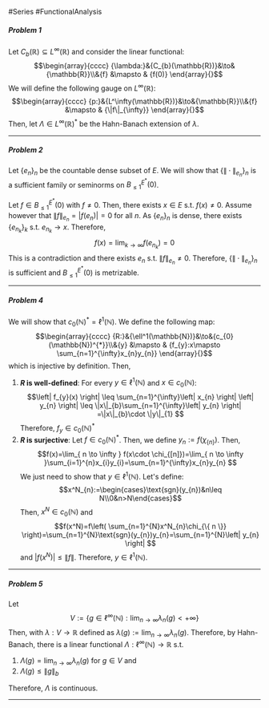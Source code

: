 #Series #FunctionalAnalysis 

##### Problem 1
Let $C_{b}(\mathbb{R})\subseteq L^\infty(\mathbb{R})$ and consider the linear functional:$$\begin{array}{cccc} {\lambda:}&{C_{b}(\mathbb{R})}&\to&{\mathbb{R}}\\&{f} &\mapsto & {f(0)} \end{array}{}$$We will define the following gauge on $L^\infty(\mathbb{R})$: $$\begin{array}{cccc} {p:}&{L^\infty(\mathbb{R})}&\to&{\mathbb{R}}\\&{f} &\mapsto & {\|f\|_{\infty}} \end{array}{}$$Then, let $\Lambda\in L^\infty(\mathbb{R})^{*}$ be the Hahn-Banach extension of $\lambda$. 

---
##### Problem 2
Let $\{ e_{n} \}_{n}$ be the countable dense subset of $E$. We will show that $\{ \|\cdot\|_{e_{n}} \}_{n}$ is a sufficient family or seminorms on $B_{\leq 1}^{E^{*}}(0)$. 

Let $f\in B_{\leq 1}^{E^{*}}(0)$ with $f\neq 0$. Then, there exists $x\in E$ s.t. $f(x)\neq 0$. Assume however that $\|f\|_{e_{n}}=\left| f(e_{n}) \right|=0$ for all $n$. As $\{ e_{n} \}_{n}$ is dense, there exists $\{ e_{n_{k}} \}_{k}$ s.t. $e_{n_{k}}\to x$.  Therefore, $$f(x)=\lim_{ k \to \infty } f(e_{n_{k}})=0$$This is a contradiction and there exists $e_{n}$ s.t. $\|f\|_{e_{n}}\neq 0$. Therefore, $\{ \|\cdot\|_{e_{n}} \}_{n}$ is sufficient and $B_{\leq 1}^{E^{*}}(0)$ is metrizable.

---
##### Problem 4
We will show that $c_{0}(\mathbb{N})^{*}=\ell^1(\mathbb{N})$. We define the following map: $$\begin{array}{cccc} {R:}&{\ell^1(\mathbb{N})}&\to&{c_{0}(\mathbb{N})^{*}}\\&{y} &\mapsto & {f_{y}:x\mapsto \sum_{n=1}^{\infty}x_{n}y_{n}} \end{array}{}$$which is injective by definition. Then, 
1. **$R$ is well-defined**:
   For every $y\in \ell^1(\mathbb{N})$ and $x\in c_{0}(\mathbb{N})$:$$\left| f_{y}(x) \right| \leq \sum_{n=1}^{\infty}\left| x_{n} \right| \left| y_{n} \right| \leq \|x\|_{b}\sum_{n=1}^{\infty}\left| y_{n} \right| =\|x\|_{b}\cdot \|y\|_{1} $$Therefore, $f_{y}\in c_{0}(\mathbb{N})^{*}$
2. **$R$ is surjective**:
   Let $f\in c_{0}(\mathbb{N})^{*}$. Then, we define $y_{n}:=f(\chi_{\{ n \}})$. Then, 
   $$f(x)=\lim_{ n \to \infty } f(x\cdot \chi_{[n]})=\lim_{ n \to \infty }\sum_{i=1}^{n}x_{i}y_{i}=\sum_{n=1}^{\infty}x_{n}y_{n} $$
   We just need to show that $y\in \ell^1(\mathbb{N})$. Let's define: $$x^N_{n}:=\begin{cases}\text{sgn}(y_{n})&n\leq N\\0&n>N\end{cases}$$Then, $x^N\in c_{0}(\mathbb{N})$ and $$f(x^N)=f\left( \sum_{n=1}^{N}x^N_{n}\chi_{\{ n \}} \right)=\sum_{n=1}^{N}\text{sgn}(y_{n})y_{n}=\sum_{n=1}^{N}\left| y_{n} \right| $$and $\left| f(x^N) \right|\leq \left\| f \right\|$. Therefore, $y\in \ell^1(\mathbb{N})$.
---
##### Problem 5
Let $$V:=\{ g\in \ell^\infty(\mathbb{N}):\lim_{ n \to \infty } \lambda_{n}(g)<+\infty \}$$Then, with $\lambda:V\to \mathbb{R}$ defined as $\lambda(g):=\lim_{ n \to \infty }\lambda_{n}(g)$. Therefore, by Hahn-Banach, there is a linear functional $\Lambda: \ell^\infty(\mathbb{N})\to \mathbb{R}$ s.t.
1. $\Lambda(g)=\lim_{ n \to \infty }\lambda_{n}(g)$ for $g\in V$ and
2. $\Lambda(g)\leq\|g\|_{b}$
   
Therefore, $\Lambda$ is continuous.

---